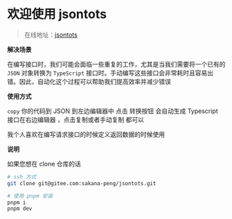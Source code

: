 #  欢迎使用 jsontots 

>  在线地址：[jsontots]( http://sakana-peng.gitee.io/jsontots)

**解决场景**

在编写接口时，我们可能会面临一些重复的工作，尤其是当我们需要将一个已有的 `JSON` 对象转换为 `TypeScript` 接口时。手动编写这些接口会非常耗时且容易出错。因此，自动化这个过程可以帮助我们提高效率并减少错误



**使用方式**

`copy`  你的代码到 JSON 到左边编辑器中 点击 转换按钮 会自动生成 Typescript 接口在右边编辑器 ，点击复制或者手动复制 都可以

我个人喜欢在编写请求接口的时候定义返回数据的时候使用



**说明**

如果您想在 clone 仓库的话 

```bash
# ssh 方式
git clone git@gitee.com:sakana-peng/jsontots.git 

# 使用 pnpm 安装
pnpm i
pnpm dev
```

